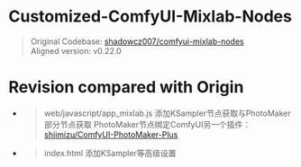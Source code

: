 # Customized-ComfyUI-Mixlab-Nodes

> Original Codebase:
> [shadowcz007/comfyui-mixlab-nodes](https://github.com/shadowcz007/comfyui-mixlab-nodes)  
> Aligned version: v0.22.0

# Revision compared with Origin

- > web/javascript/app_mixlab.js
  > 添加KSampler节点获取与PhotoMaker部分节点获取
  > PhotoMaker节点绑定ComfyUI另一个插件：[shiimizu/ComfyUI-PhotoMaker-Plus](https://github.com/shiimizu/ComfyUI-PhotoMaker-Plus)
  >
- > index.html
  > 添加KSampler等高级设置
  >
